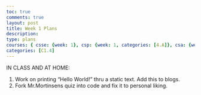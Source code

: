 ```yaml
---
toc: true
comments: true
layout: post
title: Week 1 Plans
description: 
type: plans
courses: { csse: {week: 1}, csp: {week: 1, categories: [4.A]}, csa: {week: 0} }
categories: [C1.4]
---
```


IN CLASS AND AT HOME:
1. Work on printing “Hello World!” thru a static text. Add this to blogs.
2. Fork Mr.Mortinsens quiz into code and fix it to personal liking.
